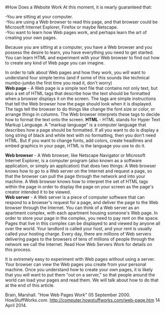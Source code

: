 #How Does a Website Work
At this moment, it is nearly guaranteed that:  

-You are sitting at your computer.  
-You are using a Web browser to read this page, and that browser could be Microsoft Internet Explorer, Firefox or maybe Netscape.  
-You want to learn how Web pages work, and perhaps learn the art of creating your own pages.  

Because you are sitting at a computer, you have a Web browser and you possess the desire to learn, you have everything you need to get started. You can learn HTML and experiment with your Web browser to find out how to create any kind of Web page you can imagine.  

In order to talk about Web pages and how they work, you will want to understand four simple terms (and if some of this sounds like technical mumbo-jumbo the first time you read it, don't worry)  
**Web page** - A Web page is a simple text file that contains not only text, but also a set of HTML tags that describe how the text should be formatted when a browser displays it on the screen. The tags are simple instructions that tell the Web browser how the page should look when it is displayed. The tags tell the browser to do things like change the font size or color, or arrange things in columns. The Web browser interprets these tags to decide how to format the text onto the screen.
**HTML** - HTML stands for Hyper Text Markup Language. A "markup language" is a computer language that describes how a page should be formatted. If all you want to do is display a long string of black and white text with no formatting, then you don't need HTML. But if you want to change fonts, add colors, create headlines and embed graphics in your page, HTML is the language you use to do it.  

**Web browser** - A Web browser, like Netscape Navigator or Microsoft Internet Explorer, is a computer program (also known as a software application, or simply an application) that does two things: A Web browser knows how to go to a Web server on the Internet and request a page, so that the browser can pull the page through the network and into your machine. A Web browser knows how to interpret the set of HTML tags within the page in order to display the page on your screen as the page's creator intended it to be viewed.  
**Web server** - A Web server is a piece of computer software that can respond to a browser's request for a page, and deliver the page to the Web browser through the Internet. You can think of a Web server as an apartment complex, with each apartment housing someone's Web page. In order to store your page in the complex, you need to pay rent on the space. Pages that live in this complex can be displayed to and viewed by anyone all over the world. Your landlord is called your host, and your rent is usually called your hosting charge. Every day, there are millions of Web servers delivering pages to the browsers of tens of millions of people through the network we call the Internet. Read How Web Servers Work for details on this process.

It is extremely easy to experiment with Web pages without using a server. Your browser can view the Web pages you create from your personal machine. Once you understand how to create your own pages, it is likely that you will want to put them "out on a server," so that people around the world can load your pages and read them. We will talk about how to do that at the end of this article.

Brain, Marshall.  "How Web Pages Work"  05 September 2000.  HowStuffWorks.com. <http://computer.howstuffworks.com/web-page.htm>  14 April 2014.
